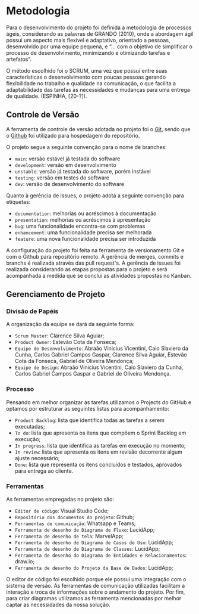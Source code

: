 
# Metodologia

Para o desenvolvimento do projeto foi definida a metodologia de processos ágeis, considerando as palavras de GRANDO (2010), onde a abordagem ágil possui um aspecto mais flexível e adaptativo, orientado a pessoas, desenvolvido por uma equipe pequena, e “... com o objetivo de simplificar o processo de desenvolvimento, minimizando e otimizando tarefas e artefatos”.

O método escolhido foi o SCRUM, uma vez que possui entre suas características o desenvolvimento com poucas pessoas gerando flexibilidade no trabalho e qualidade na comunicação, o que facilita a adaptabilidade das tarefas às necessidades e mudanças para uma entrega de qualidade. (ESPINHA, [20-?]).

## Controle de Versão

A ferramenta de controle de versão adotada no projeto foi o
[Git](https://git-scm.com/), sendo que o [Github](https://github.com)
foi utilizado para hospedagem do repositório.

O projeto segue a seguinte convenção para o nome de branches:

- `main`: versão estável já testada do software
- `development`: versão em desenvolvimento
- `unstable`: versão já testada do software, porém instável
- `testing`: versão em testes do software
- `dev`: versão de desenvolvimento do software

Quanto à gerência de issues, o projeto adota a seguinte convenção para
etiquetas:

- `documentation`: melhorias ou acréscimos à documentação
- `presentation`: melhorias ou acréscimos à apresentação
- `bug`: uma funcionalidade encontra-se com problemas
- `enhancement`: uma funcionalidade precisa ser melhorada
- `feature`: uma nova funcionalidade precisa ser introduzida

A configuração do projeto foi feita na ferramenta de versionamento Git e com o Github para repositório remoto. A gerência de merges, commits e branchs é realizada através das pull request's. A gerência de issues foi realizada considerando as etapas propostas para o projeto e será acompanhada a medida que se concluí as atividades propostas no Kanban.

## Gerenciamento de Projeto

### Divisão de Papéis

A organização da equipe se dará da seguinte forma:

- `Scrum Master`: Clarence Silva Aguiar;
- `Product Owner`: Estevão Cota da Fonseca;
- `Equipe de Desenvolvimento`: Abraão Vinicius Vicentini, Caio Slaviero da Cunha, Carlos Gabriel Campos Gaspar, Clarence Silva Aguiar, Estevão Cota da Fonseca, Gabriel de Oliveira Mendonça;
- `Equipe de Design`: Abraão Vinicius Vicentini, Caio Slaviero da Cunha, Carlos Gabriel Campos Gaspar e Gabriel de Oliveira Mendonça.

### Processo

Pensando em melhor organizar as tarefas utilizamos o Projects do GitHub e optamos por estruturar as seguintes listas para acompanhamento:

- `Product Backlog`: lista que identifica todas as tarefas a serem executadas;
- `To do`: lista que apresenta os itens que compõem o Sprint Backlog em execução;
- `In progress`: lista que identifica as tarefas em execução no momento;
- `In review`: lista que apresenta os itens em revisão decorrente algum ajuste necessário;
- `Done`: lista que representa os itens concluídos e testados, aprovados para entrega ao cliente.
 
### Ferramentas

As ferramentas empregadas no projeto são:

- `Editor de código`: Visual Studio Code;
- `Repositório dos documentos do projeto`: Github;
- `Ferramentas de comunicação`: Whatsapp e Teams;
- `Ferramenta de desenho de Diagrama de Fluxo`: LucidApp;
- `Ferramenta de desenho de tela`: MarvelApp;
- `Ferramenta de desenho de Diagrama de Casos de Uso`: LucidApp;
- `Ferramenta de desenho de Diagrama de Classes`: LucidApp;
- `Ferramenta de desenho do Diagrama de Entidades e Relacionamentos`: draw.io;
- `Ferramenta de desenho do Projeto da Base de Dados`: LucidApp;

O editor de código foi escolhido porque ele possui uma integração com o sistema de versão. As ferramentas de comunicação utilizadas facilitam a interação e troca de informações sobre o andamento do projeto. Por fim, para criar
diagramas utilizamos as ferramenta mencionadas por melhor captar as necessidades da nossa solução.
